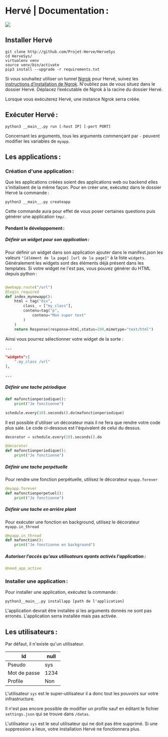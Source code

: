 # Hervé | Documentation :
![](https://img.shields.io/badge/language-python3.4-green.svg)

## Installer Hervé

```shell
git clone http://github.com/Projet-Herve/HerveSys
cd HerveSys/
virtualenv venv
source venv/bin/activate
pip3 install --upgrade -r requirements.txt
```

Si vous souhaitez utiliser un tunnel [Ngrok](https://ngrok.com/) pour Hervé, suivez les [instructions d’installation de Ngrok](https://ngrok.com/download). N'oubliez pas de vous situez dans le dossier Hervé.
Déplacez l’exécutable de Ngrok à la racine du dossier Hervé.

Lorsque vous exécuterez Hervé, une instance Ngrok serra créée.


## Exécuter Hervé :

```shell
python3 __main__.py run [-host IP] [-port PORT]
```
Concernant les arguments, tous les arguments commençant par `-` peuvent modifier les variables de `myapp`.


## Les applications :


### Création d'une application :



Que les applications créées soient des applications web ou backend elles s'initialisent de la même façon. Pour en créer une, exécutez dans le dossier Hervé la commande :

```shell
python3 __main__.py createapp
```

Cette commande aura pour effet de vous poser certaines questions puis générer une application `tmp/`.

#### Pendant le développement :

##### Définir un widget pour son application :

Pour définir un widget dans son application ajouter dans le manifest.json les valeurs `"[élément de la page] [url de la page]"` à la liste `widgets`.
Généralement les widgets sont des éléments déjà présent dans les templates. Si votre widget ne l'est pas, vous pouvez générer du HTML depuis python :

```python

@webapp.route("/url")
@login_required
def index_mynewapp():
	html = tag("div",
		class_ = ["my_class"],
		contenu=tag("p",
			contenu="Mon super text"
		)
	)
	return Response(response=html,status=200,mimetype="text/html")
```

Ainsi vous pourrez sélectionner votre widget de la sorte :

```json
...

"widgets":[
	".my_class /url"
],

...
```

##### Définir une tache périodique

```python
def mafonctionperiodique():
	print("Je fonctionne")

schedule.every(10).seconds().do(mafonctionperiodique)

```
Il est possible d'utiliser un décorateur mais il ne fera que rendre votre code plus sale.
Le code ci-dessous est l'équivalent de celui du dessus.

```python
decorator = schedule.every(10).seconds().do

@decorator
def mafonctionperiodique():
	print("Je fonctionne")

```

##### Définir une tache perpétuelle

Pour rendre une fonction perpétuelle, utilisez le décorateur `myapp.forever`

```python
@myapp.forever
def mafonctionperpetuel():
	print("Je fonctionne")
```
##### Définir une tache en arrière plant

Pour exécuter une fonction en background, utilisez le décorateur `myapp.in_thread`

```python
@myapp.in_thread
def mafonction():
	print("Je fonctionne en background")
```

##### Autoriser l’accès qu'aux utilisateurs ayants activés l'application :

```python
@need_app_active
```


### Installer une application :

Pour installer une application, exécutez la commande :

```python3__main__.py installapp [path de l'application] ```

L'application devrait être installée si les arguments donnés ne sont pas erronés. L'application serra installée mais pas activée.


## Les utilisateurs :

Par défaut, il n'existe qu'un utilisateur.

| Id           | null  |
|--------------|-------|
| Pseudo       | sys   |
| Mot de passe | 1234  |
| Profile      | Non   |

L'utilisateur `sys` est le super-utilisateur il a donc tout les pouvoirs sur votre infrastructure.

Il n'est pas encore possible de modifier un profile sauf en éditant le fichier `settings.json` qui se trouve dans `/datas`.

L'utilisateur `sys` est le seul utilisateur qui ne doit pas être supprimé. Si une suppression a lieux, votre installation Hervé ne fonctionnera plus.

